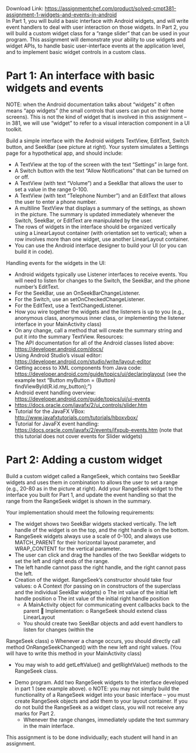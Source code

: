 Download Link: https://assignmentchef.com/product/solved-cmpt381-assignment-1-widgets-and-events-in-android
<br>
In Part 1, you will build a basic interface with Android widgets, and will write event handlers to deal with user interaction on those widgets. In Part 2, you will build a custom widget class for a “range slider” that can be used in your program. This assignment will demonstrate your ability to use widgets and widget APIs, to handle basic user-interface events at the application level, and to implement basic widget controls in a custom class.

<h1>Part 1: An interface with basic widgets and events</h1>

NOTE: when the Android documentation talks about “widgets” it often means “app widgets” (the small controls that users can put on their home screens). This is not the kind of widget that is involved in this assignment – in 381, we will use “widget” to refer to a visual interaction component in a UI toolkit.

Build a simple interface with the Android widgets TextView, EditText, Switch button, and SeekBar (see picture at right). Your system simulates a Settings page for a hypothetical app, and should include:

<ul>

 <li>A TextView at the top of the screen with the text “Settings” in large font.</li>

 <li>A Switch button with the text “Allow Notifications” that can be turned on or off.</li>

 <li>A TextView (with text “Volume”) and a SeekBar that allows the user to set a value in the range 0-100.</li>

 <li>A TextView (with text “Telephone Number”) and an EditText that allows the user to enter a phone number.</li>

 <li>A multiline TextView that displays a summary of the settings, as shown in the picture. The summary is updated immediately whenever the Switch, SeekBar, or EditText are manipulated by the user.</li>

 <li>The rows of widgets in the interface should be organized vertically using a LinearLayout container (with orientation set to vertical); when a row involves more than one widget, use another LinearLayout container.</li>

 <li>You can use the Android interface designer to build your UI (or you can build it in code).</li>

</ul>

Handling events for the widgets in the UI:

<ul>

 <li>Android widgets typically use Listener interfaces to receive events. You will need to listen for changes to the Switch, the SeekBar, and the phone number’s EditText.</li>

 <li>For the SeekBar, use an OnSeekBarChangeListener.</li>

 <li>For the Switch, use an setOnCheckedChangeListener.</li>

 <li>For the EditText, use a TextChangedListener.</li>

 <li>How you wire together the widgets and the listeners is up to you (e.g., anonymous class, anonymous inner class, or implementing the listener interface in your MainActivity class)</li>

 <li>On any change, call a method that will create the summary string and put it into the summary TextView. Resources:</li>

 <li>The API documentation for all of the Android classes listed above: <u>https://developer.android.com/docs/</u></li>

 <li>Using Android Studio’s visual editor: <u>https://developer.android.com/studio/write/layout-editor</u></li>

 <li>Getting access to XML components from Java code: <u>https://developer.android.com/guide/topics/ui/declaringlayout</u> (see the example text “Button myButton = (Button) findViewById(R.id.my_button);”)</li>

 <li>Android event handling overview: <u>https://developer.android.com/guide/topics/ui/ui-events</u></li>

 <li><u>https://docs.oracle.com/javafx/2/ui_controls/slider.htm</u></li>

 <li>Tutorial for the JavaFX VBox: <u>http://www.javafxtutorials.com/tutorials/hboxvbox/</u></li>

 <li>Tutorial for JavaFX event handling: <u>https://docs.oracle.com/javafx/2/events/jfxpub-events.htm</u> (note that this tutorial does not cover events for Slider widgets)</li>

</ul>

<h1>Part 2: Adding a custom widget</h1>

Build a custom widget called a RangeSeek, which contains two SeekBar widgets and uses them in combination to allows the user to set a range (e.g., 20-80 as in the picture at right). Add your RangeSeek widget to the interface you built for Part 1, and update the event handling so that the range from the RangeSeek widget is shown in the summary.




Your implementation should meet the following requirements:

<ul>

 <li>The widget shows two SeekBar widgets stacked vertically. The left handle of the widget is on the top, and the right handle is on the bottom.</li>

 <li>RangeSeek widgets always use a scale of 0-100, and always use MATCH_PARENT for their horizontal layout parameter, and WRAP_CONTENT for the vertical parameter.</li>

 <li>The user can click and drag the handles of the two SeekBar widgets to set the left and right ends of the range.</li>

 <li>The left handle cannot pass the right handle, and the right cannot pass the left.</li>

 <li>Creation of the widget. RangeSeek’s constructor should take four values: o A Context (for passing on in constructors of the superclass and the individual SeekBar widgets)  o The int value of the initial left handle position o The int value of the initial right handle position

  <ul>

   <li>A MainActivity object for communicating event callbacks back to the parent  Implementation: o RangeSeek should extend class LinearLayout</li>

   <li>You should create two SeekBar objects and add event handlers to listen for changes (within the</li>

  </ul></li>

</ul>

RangeSeek class) o Whenever a change occurs, you should directly call method OnRangeSeekChanged() with the new left and right values. (You will have to write this method in your MainActivity class)

<ul>

 <li>You may wish to add getLeftValue() and getRightValue() methods to the RangeSeek class.</li>

</ul>

<ul>

 <li>Demo program. Add two RangeSeek widgets to the interface developed in part 1 (see example above). o NOTE: you may not simply build the functionality of a RangeSeek widget into your basic interface – you must create RangeSeek objects and add them to your layout container. If you do not build the RangeSeek as a widget class, you will not receive any marks for Part 2.

  <ul>

   <li>Whenever the range changes, immediately update the text summary in the main interface.</li>

  </ul></li>

</ul>

This assignment is to be done individually; each student will hand in an assignment.